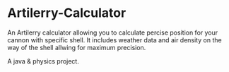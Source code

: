 # Artilerry-Calculator
An Artilerry calculator allowing you to calculate percise position for your cannon with specific shell. It includes weather data and air density on the way of the shell allwing for maximum precision.

A java & physics project.
